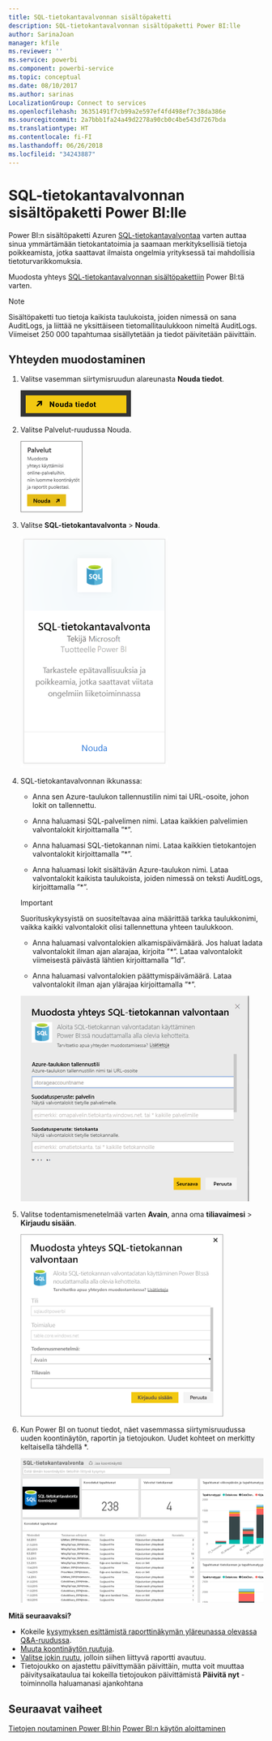 ```yaml
---
title: SQL-tietokantavalvonnan sisältöpaketti
description: SQL-tietokantavalvonnan sisältöpaketti Power BI:lle
author: SarinaJoan
manager: kfile
ms.reviewer: ''
ms.service: powerbi
ms.component: powerbi-service
ms.topic: conceptual
ms.date: 08/10/2017
ms.author: sarinas
LocalizationGroup: Connect to services
ms.openlocfilehash: 36351491f7cb99a2e597ef4fd498ef7c38da386e
ms.sourcegitcommit: 2a7bbb1fa24a49d2278a90cb0c4be543d7267bda
ms.translationtype: HT
ms.contentlocale: fi-FI
ms.lasthandoff: 06/26/2018
ms.locfileid: "34243887"
---
```

# <a name="sql-database-auditing-content-pack-for-power-bi"></a>SQL-tietokantavalvonnan sisältöpaketti Power BI:lle
Power BI:n sisältöpaketti Azuren [SQL-tietokantavalvontaa](http://azure.microsoft.com/documentation/articles/sql-database-auditing-get-started/) varten auttaa sinua ymmärtämään tietokantatoimia ja saamaan merkityksellisiä tietoja poikkeamista, jotka saattavat ilmaista ongelmia yrityksessä tai mahdollisia tietoturvarikkomuksia. 

Muodosta yhteys [SQL-tietokantavalvonnan sisältöpakettiin](https://app.powerbi.com/getdata/services/sql-db-auditing) Power BI:tä varten.

>[!NOTE]
>Sisältöpaketti tuo tietoja kaikista taulukoista, joiden nimessä on sana AuditLogs, ja liittää ne yksittäiseen tietomallitaulukkoon nimeltä AuditLogs. Viimeiset 250 000 tapahtumaa sisällytetään ja tiedot päivitetään päivittäin.

## <a name="how-to-connect"></a>Yhteyden muodostaminen
1. Valitse vasemman siirtymisruudun alareunasta **Nouda tiedot**.
   
   ![](media/service-connect-to-azure-sql-database-auditing/pbi_getdata.png) 
2. Valitse Palvelut-ruudussa Nouda.
   
   ![](media/service-connect-to-azure-sql-database-auditing/pbi_getservices.png) 
3. Valitse **SQL-tietokantavalvonta** \> **Nouda**.
   
   ![](media/service-connect-to-azure-sql-database-auditing/sqldbaudit.png)
4. SQL-tietokantavalvonnan ikkunassa:
   
   - Anna sen Azure-taulukon tallennustilin nimi tai URL-osoite, johon lokit on tallennettu.
   
   - Anna haluamasi SQL-palvelimen nimi. Lataa kaikkien palvelimien valvontalokit kirjoittamalla ”\*”.
   
   - Anna haluamasi SQL-tietokannan nimi. Lataa kaikkien tietokantojen valvontalokit kirjoittamalla ”\*”.
   
   - Anna haluamasi lokit sisältävän Azure-taulukon nimi. Lataa valvontalokit kaikista taulukoista, joiden nimessä on teksti AuditLogs, kirjoittamalla ”\*”.
   
   >[!IMPORTANT]
   >Suorituskykysyistä on suositeltavaa aina määrittää tarkka taulukkonimi, vaikka kaikki valvontalokit olisi tallennettuna yhteen taulukkoon.
   
   - Anna haluamasi valvontalokien alkamispäivämäärä. Jos haluat ladata valvontalokit ilman ajan alarajaa, kirjoita ”\*”. Lataa valvontalokit viimeisestä päivästä lähtien kirjoittamalla ”1d”.
   
   - Anna haluamasi valvontalokien päättymispäivämäärä. Lataa valvontalokit ilman ajan ylärajaa kirjoittamalla ”\*”.
   
   ![](media/service-connect-to-azure-sql-database-auditing/dbauditing_param.png)
5. Valitse todentamismenetelmää varten **Avain**, anna oma **tiliavaimesi** \> **Kirjaudu sisään**.
   
   ![](media/service-connect-to-azure-sql-database-auditing/pbi_sqlauditing3.png)
6. Kun Power BI on tuonut tiedot, näet vasemmassa siirtymisruudussa uuden koontinäytön, raportin ja tietojoukon. Uudet kohteet on merkitty keltaisella tähdellä \*.
   
   ![](media/service-connect-to-azure-sql-database-auditing/pbi_sqldbauditingnewdash.png)

**Mitä seuraavaksi?**

* Kokeile [kysymyksen esittämistä raporttinäkymän yläreunassa olevassa Q&A-ruudussa](power-bi-q-and-a.md).
* [Muuta koontinäytön ruutuja](service-dashboard-edit-tile.md).
* [Valitse jokin ruutu](service-dashboard-tiles.md), jolloin siihen liittyvä raportti avautuu.
* Tietojoukko on ajastettu päivittymään päivittäin, mutta voit muuttaa päivitysaikataulua tai kokeilla tietojoukon päivittämistä **Päivitä nyt** -toiminnolla haluamanasi ajankohtana

## <a name="next-steps"></a>Seuraavat vaiheet
[Tietojen noutaminen Power BI:hin](service-get-data.md)
[Power BI:n käytön aloittaminen](service-get-started.md)
